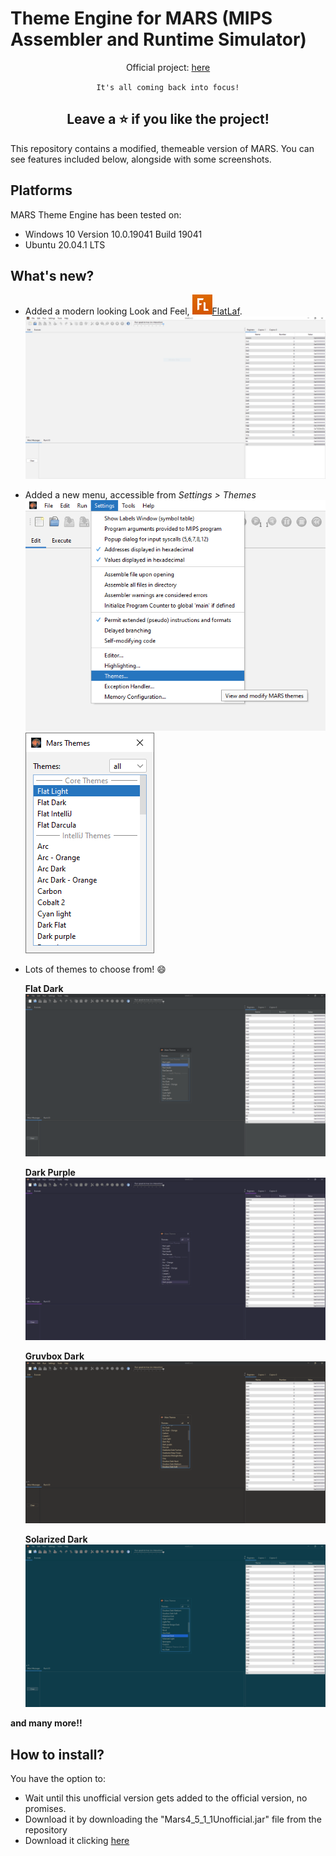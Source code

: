 # Theme Engine for MARS (MIPS Assembler and Runtime Simulator)

<div align="center">

Official project: [here](https://courses.missouristate.edu/KenVollmar/mars/)

<code>It's all coming back into focus!</code>

## Leave a ⭐ if you like the project!
</div> 

This repository contains a modified, themeable version of MARS. You can see features included below, alongside with some screenshots.

## Platforms
MARS Theme Engine has been tested on:
* Windows 10 Version 10.0.19041 Build 19041
* Ubuntu 20.04.1 LTS


## What's new?
* Added a modern looking Look and Feel, ![FlatLaf logo](themeengine/FlatLaf.svg)[FlatLaf](https://www.formdev.com/flatlaf/). 
![MARS new look](screenshots/fullwindow.png)


* Added a new menu, accessible from _Settings > Themes_
![Themes menu item](screenshots/themesmenuitem.png)
![Themes menu](screenshots/themesmenu.png)


* Lots of themes to choose from! 😄

  **Flat Dark**
  ![Flat Dark Theme](screenshots/flatdark.png)

  **Dark Purple**
  ![Dark Purple Theme](screenshots/darkpurple.png)

  **Gruvbox Dark**
  ![Gruvbox Dark Soft Theme](screenshots/gruvboxdarksoft.png)

  **Solarized Dark**
  ![solarized Dark Theme](screenshots/solarizeddark.png)

**and many more!!**

## How to install?
You have the option to: 
* Wait until this unofficial version gets added to the official version, no promises.
* Download it by downloading the "Mars4_5_1_1Unofficial.jar" file from the repository
* Download it clicking [here](https://github.com/aeris170/MARS-Theme-Engine/releases/download/v4.5.1.1/Mars4_5_1_1Unofficial.jar)